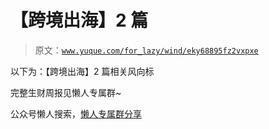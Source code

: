 # 【跨境出海】2 篇

> 原文：[`www.yuque.com/for_lazy/wind/eky68895fz2vxpxe`](https://www.yuque.com/for_lazy/wind/eky68895fz2vxpxe)

以下为：【跨境出海】2 篇相关风向标

完整生财周报见懒人专属群~

公众号懒人搜索，[懒人专属群分享](https://lazybook.fun/#/blog/group)